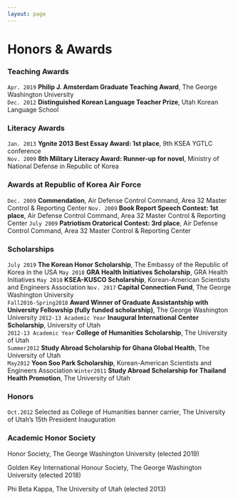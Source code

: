 ```yaml
---
layout: page
---
```


# Honors & Awards

### Teaching Awards
`Apr. 2019` __Philip J. Amsterdam Graduate Teaching Award__, The George Washington University  
`Dec. 2012` __Distinguished Korean Language Teacher Prize__, Utah Korean Language School  

### Literacy Awards
`Jan. 2013` __Ygnite 2013 Best Essay Award: 1st place__, 9th KSEA YGTLC conference   
`Nov. 2009` __8th Military Literacy Award: Runner-up for novel__, Ministry of National Defense in Republic of Korea  

### Awards at Republic of Korea Air Force
`Dec. 2009` __Commendation__, Air Defense Control Command, Area 32 Master Control & Reporting Center
`Nov. 2009` __Book Report Speech Contest: 1st place__, Air Defense Control Command, Area 32 Master Control & Reporting Center
`July 2009` __Patriotism Oratorical Contest: 3rd place__, Air Defense Control Command, Area 32 Master Control & Reporting Center

### Scholarships
`July 2019` __The Korean Honor Scholarship__, The Embassy of the Republic of Korea in the USA
`May 2018` __GRA Health Initiatives Scholarship__, GRA Health Initiatives
`May 2018` __KSEA-KUSCO Scholarship__, Korean-American Scientists and Engineers Association
`Nov. 2017` __Capital Connection Fund__, The George Washington University  
`Fall2016-Spring2018` __Award Winner of Graduate Assistantship with University Fellowship (fully funded scholarship)__, The George Washington University
`2012-13 Academic Year` __Inaugural International Center Scholarship__, University of Utah  
`2012-13 Academic Year` __College of Humanities Scholarship__, The University of Utah      
`Summer2012` __Study Abroad Scholarship for Ghana Global Health__, The University of Utah  
`May2012` __Yoon Soo Park Scholarship__, Korean-American Scientists and Engineers Association
`Winter2011` __Study Abroad Scholarship for Thailand Health Promotion__, The University of Utah   

### Honors
`Oct.2012` Selected as College of Humanities banner carrier, The University of Utah’s 15th President Inauguration  

### Academic Honor Society
Honor Society, The George Washington University (elected 2019)

Golden Key International Honour Society, The George Washington University (elected 2018)

Phi Beta Kappa, The University of Utah (elected 2013)
